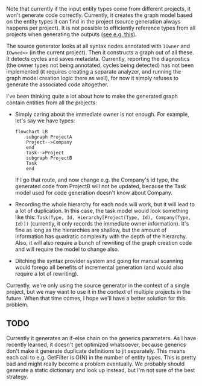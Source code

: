Note that currently if the input entity types come from different projects, it won't generate code correctly.
Currently, it creates the graph model based on the entity types it can find in the project (source generation always happens per project). 
It is not possible to efficiently reference types from all projects when generating the outputs ([see e.g. this](https://github.com/martinothamar/Mediator/issues/62#issuecomment-1598357169)).

The source generator looks at all syntax nodes annotated with `IOwner` and `IOwned<>` (in the current project).
Then it constructs a graph out of all these. 
It detects cycles and saves metadata.
Currently, reporting the diagnostics (the owner types not being annotated, cycles being detected)
has not been implemented (it requires creating a separate analyzer,
and running the graph model creation logic there as well),
for now it simply refuses to generate the associated code altogether.

I've been thinking quite a lot about how to make the generated graph contain entities from all the projects:

- Simply caring about the immediate owner is not enough. For example, let's say we have types:
    ```mermaid
    flowchart LR
        subgraph ProjectA
        Project-->Company
        end
        Task-->Project
        subgraph ProjectB
        Task
        end
    ```
    If I go that route, and now change e.g. the Company's id type, the generated code from ProjectB
    will not be updated, because the Task model used for code generation doesn't know about Company.

- Recording the whole hierarchy for each node will work, but it will lead to a lot of duplication.
    In this case, the task model would look something like this:
    `Task(Type, Id, Hierarchy[Project(Type, Id), Company(Type, Id)])` (currently, it only records the immediate owner information).
    It's fine as long as the hierarchies are shallow, but the amount of information has quadratic complexity
    with the depth of the hierarchy.
    Also, it will also require a bunch of rewriting of the graph creation code and will require the model to change also.

- Ditching the syntax provider system and going for manual scanning would forego all benefits of incremental generation
    (and would also require a lot of rewriting).

Currently, we're only using the source generator in the context of a single project, but we may want
to use it in the context of multiple projects in the future.
When that time comes, I hope we'll have a better solution for this problem.


## TODO

Currently it generates an if-else chain on the generics parameters.
As I have recently learned, it doesn't get optimized whatsoever, because generics don't make
it generate duplicate definitions to jit separately.
This means each call to e.g. GetFilter is O(N) in the number of entity types.
This is pretty bad and might really become a problem eventually.
We probably should generate a static dictionary and look up instead, but I'm not sure of the best strategy.
